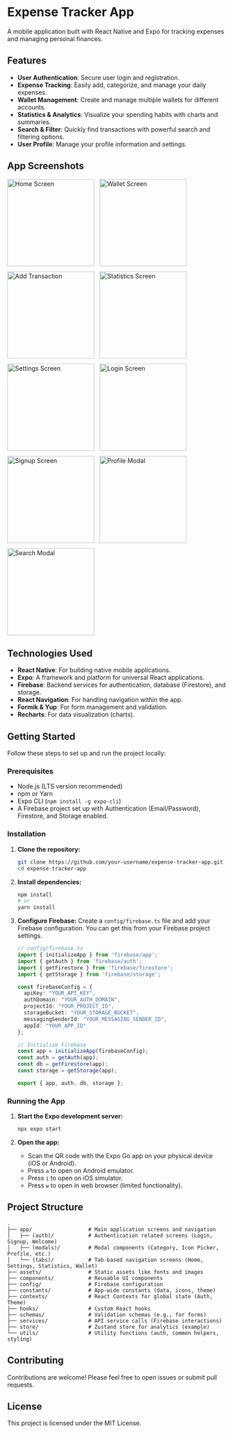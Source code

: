 # Expense Tracker App

A mobile application built with React Native and Expo for tracking expenses and managing personal finances.

## Features

- **User Authentication**: Secure user login and registration.
- **Expense Tracking**: Easily add, categorize, and manage your daily expenses.
- **Wallet Management**: Create and manage multiple wallets for different accounts.
- **Statistics & Analytics**: Visualize your spending habits with charts and summaries.
- **Search & Filter**: Quickly find transactions with powerful search and filtering options.
- **User Profile**: Manage your profile information and settings.

## App Screenshots

<div style="display: flex; flex-wrap: wrap; gap: 12px;">
  <img src="fastlane/screenshots/en-US/framed_simulator_screenshot_iphone_16_pro_max_2025_07_03_at_13.17.21_framed.png" alt="Home Screen" width="200"/>
  <img src="fastlane/screenshots/en-US/framed_simulator_screenshot_iphone_16_pro_max_2025_07_03_at_13.17.31_framed.png" alt="Wallet Screen" width="200"/>
  <img src="fastlane/screenshots/en-US/framed_simulator_screenshot_iphone_16_pro_max_2025_07_03_at_13.17.42_framed.png" alt="Add Transaction" width="200"/>
  <img src="fastlane/screenshots/en-US/framed_simulator_screenshot_iphone_16_pro_max_2025_07_03_at_13.18.03_framed.png" alt="Statistics Screen" width="200"/>
  <img src="fastlane/screenshots/en-US/framed_simulator_screenshot_iphone_16_pro_max_2025_07_03_at_13.18.19_framed.png" alt="Settings Screen" width="200"/>
  <img src="fastlane/screenshots/en-US/framed_simulator_screenshot_iphone_16_pro_max_2025_07_03_at_13.18.33_framed.png" alt="Login Screen" width="200"/>
  <img src="fastlane/screenshots/en-US/framed_simulator_screenshot_iphone_16_pro_max_2025_07_03_at_13.18.38_framed.png" alt="Signup Screen" width="200"/>
  <img src="fastlane/screenshots/en-US/framed_simulator_screenshot_iphone_16_pro_max_2025_07_03_at_13.18.51_framed.png" alt="Profile Modal" width="200"/>
  <img src="fastlane/screenshots/en-US/framed_simulator_screenshot_iphone_16_pro_max_2025_07_03_at_13.19.01_framed.png" alt="Search Modal" width="200"/>
</div>


## Technologies Used

- **React Native**: For building native mobile applications.
- **Expo**: A framework and platform for universal React applications.
- **Firebase**: Backend services for authentication, database (Firestore), and storage.
- **React Navigation**: For handling navigation within the app.
- **Formik & Yup**: For form management and validation.
- **Recharts**: For data visualization (charts).

## Getting Started

Follow these steps to set up and run the project locally:

### Prerequisites

- Node.js (LTS version recommended)
- npm or Yarn
- Expo CLI (`npm install -g expo-cli`)
- A Firebase project set up with Authentication (Email/Password), Firestore, and Storage enabled.

### Installation

1.  **Clone the repository:**
    ```bash
    git clone https://github.com/your-username/expense-tracker-app.git
    cd expense-tracker-app
    ```

2.  **Install dependencies:**
    ```bash
    npm install
    # or
    yarn install
    ```

3.  **Configure Firebase:**
    Create a `config/firebase.ts` file and add your Firebase configuration. You can get this from your Firebase project settings.

    ```typescript
    // config/firebase.ts
    import { initializeApp } from 'firebase/app';
    import { getAuth } from 'firebase/auth';
    import { getFirestore } from 'firebase/firestore';
    import { getStorage } from 'firebase/storage';

    const firebaseConfig = {
      apiKey: "YOUR_API_KEY",
      authDomain: "YOUR_AUTH_DOMAIN",
      projectId: "YOUR_PROJECT_ID",
      storageBucket: "YOUR_STORAGE_BUCKET",
      messagingSenderId: "YOUR_MESSAGING_SENDER_ID",
      appId: "YOUR_APP_ID"
    };

    // Initialize Firebase
    const app = initializeApp(firebaseConfig);
    const auth = getAuth(app);
    const db = getFirestore(app);
    const storage = getStorage(app);

    export { app, auth, db, storage };
    ```

### Running the App

1.  **Start the Expo development server:**
    ```bash
    npx expo start
    ```

2.  **Open the app:**
    -   Scan the QR code with the Expo Go app on your physical device (iOS or Android).
    -   Press `a` to open on Android emulator.
    -   Press `i` to open on iOS simulator.
    -   Press `w` to open in web browser (limited functionality).

## Project Structure

```
.
├── app/                  # Main application screens and navigation
│   ├── (auth)/           # Authentication related screens (Login, Signup, Welcome)
│   ├── (modals)/         # Modal components (Category, Icon Picker, Profile, etc.)
│   └── (tabs)/           # Tab-based navigation screens (Home, Settings, Statistics, Wallet)
├── assets/               # Static assets like fonts and images
├── components/           # Reusable UI components
├── config/               # Firebase configuration
├── constants/            # App-wide constants (data, icons, theme)
├── contexts/             # React Contexts for global state (Auth, Theme)
├── hooks/                # Custom React hooks
├── schemas/              # Validation schemas (e.g., for forms)
├── services/             # API service calls (Firebase interactions)
├── store/                # Zustand store for analytics (example)
└── utils/                # Utility functions (auth, common helpers, styling)
```

## Contributing

Contributions are welcome! Please feel free to open issues or submit pull requests.

## License

This project is licensed under the MIT License.